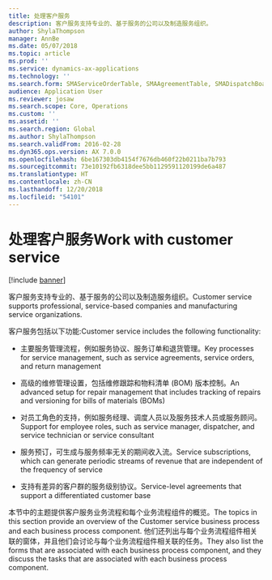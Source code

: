 ```yaml
---
title: 处理客户服务
description: 客户服务支持专业的、基于服务的公司以及制造服务组织。
author: ShylaThompson
manager: AnnBe
ms.date: 05/07/2018
ms.topic: article
ms.prod: ''
ms.service: dynamics-ax-applications
ms.technology: ''
ms.search.form: SMAServiceOrderTable, SMAAgreementTable, SMADispatchBoard
audience: Application User
ms.reviewer: josaw
ms.search.scope: Core, Operations
ms.custom: ''
ms.assetid: ''
ms.search.region: Global
ms.author: ShylaThompson
ms.search.validFrom: 2016-02-28
ms.dyn365.ops.version: AX 7.0.0
ms.openlocfilehash: 6be167303db4154f7676db460f22b0211ba7b793
ms.sourcegitcommit: 73e10192fb6318dee5bb1129591120199de6a487
ms.translationtype: HT
ms.contentlocale: zh-CN
ms.lasthandoff: 12/20/2018
ms.locfileid: "54101"
---
```

# <a name="work-with-customer-service"></a><span data-ttu-id="bdb26-103">处理客户服务</span><span class="sxs-lookup"><span data-stu-id="bdb26-103">Work with customer service</span></span> 

[!include [banner](../includes/banner.md)]


<span data-ttu-id="bdb26-104">客户服务支持专业的、基于服务的公司以及制造服务组织。</span><span class="sxs-lookup"><span data-stu-id="bdb26-104">Customer service supports professional, service-based companies and manufacturing service organizations.</span></span>

<span data-ttu-id="bdb26-105">客户服务包括以下功能:</span><span class="sxs-lookup"><span data-stu-id="bdb26-105">Customer service includes the following functionality:</span></span>

  - <span data-ttu-id="bdb26-106">主要服务管理流程，例如服务协议、服务订单和退货管理。</span><span class="sxs-lookup"><span data-stu-id="bdb26-106">Key processes for service management, such as service agreements, service orders, and return management</span></span>

  - <span data-ttu-id="bdb26-107">高级的维修管理设置，包括维修跟踪和物料清单 (BOM) 版本控制。</span><span class="sxs-lookup"><span data-stu-id="bdb26-107">An advanced setup for repair management that includes tracking of repairs and versioning for bills of materials (BOMs)</span></span>

  - <span data-ttu-id="bdb26-108">对员工角色的支持，例如服务经理、调度人员以及服务技术人员或服务顾问。</span><span class="sxs-lookup"><span data-stu-id="bdb26-108">Support for employee roles, such as service manager, dispatcher, and service technician or service consultant</span></span>

  - <span data-ttu-id="bdb26-109">服务预订，可生成与服务频率无关的期间收入流。</span><span class="sxs-lookup"><span data-stu-id="bdb26-109">Service subscriptions, which can generate periodic streams of revenue that are independent of the frequency of service</span></span>

  - <span data-ttu-id="bdb26-110">支持有差异的客户群的服务级别协议。</span><span class="sxs-lookup"><span data-stu-id="bdb26-110">Service-level agreements that support a differentiated customer base</span></span>

<span data-ttu-id="bdb26-111">本节中的主题提供客户服务业务流程和每个业务流程组件的概览。</span><span class="sxs-lookup"><span data-stu-id="bdb26-111">The topics in this section provide an overview of the Customer service business process and each business process component.</span></span> <span data-ttu-id="bdb26-112">他们还列出与每个业务流程组件相关联的窗体，并且他们会讨论与每个业务流程组件相关联的任务。</span><span class="sxs-lookup"><span data-stu-id="bdb26-112">They also list the forms that are associated with each business process component, and they discuss the tasks that are associated with each business process component.</span></span>





